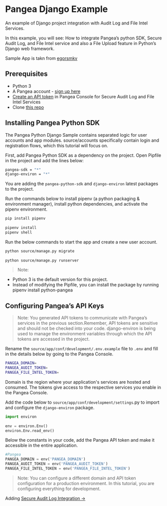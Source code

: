 # Pangea Django Example

An example of Django project integration with Audit Log and File Intel Services.

In this example, you will see: How to integrate Pangea’s python SDK, Secure Audit Log, and File Intel service and also a File Upload feature in Python’s Django web framework.

Sample App is takn from [egorsmkv](https://github.com/egorsmkv/simple-django-login-and-register-dynamic-lang)

## Prerequisites
* Python 3
* A Pangea account - [sign up here](https://console.pangea.cloud/)
* [Create an API token](https://console.pangea.cloud/project/tokens) in Pangea Console for Secure Audit Log and File Intel Services
* Clone [this repo](https://github.com/pangeacyber/pangea-django-example)

## Installing Pangea Python SDK

The Pangea Python Django Sample contains separated logic for user accounts and app  modules. source/accounts specifically contain login and registration flows, which this tutorial will focus on.

First, add Pangea Python SDK as a dependency on the project. Open Pipfile in the project and add the lines below: 

```bash
pangea-sdk = "*"
django-environ = "*"
```

You are adding the `pangea-python-sdk` and `django-environ` latest packages to the project. 

Run the commands below to install pipenv (a python packaging & environment manager), install python dependencies, and activate the pipenv environment.

```bash
pip install pipenv
 
pipenv install
pipenv shell
```

Run the below commands to start the app and create a new user account. 

```bash
python source/manage.py migrate
 
python source/manage.py runserver
```


> Note:

* Python 3 is the default version for this project.
* Instead of modifying the Pipfile, you can install the package by running pipenv install python-pangea

## Configuring Pangea’s API Keys 

> Note: You generated API tokens to communicate with Pangea’s services in the previous section.Remember, API tokens are sensitive and should not be checked into your code. django-environ is being used to manage the environment variables through which the API tokens are accessed in the project. 

Rename the `source/app/conf/development/.env.example` file to `.env` and fill in the details below by going to the Pangea Console.

```bash
PANGEA_DOMAIN=
PANGEA_AUDIT_TOKEN=
PANGEA_FILE_INTEL_TOKEN=
```

Domain is the region where your application's services are hosted and consumed. The tokens give access to the respective services you enable in the Pangea Console. 

Add the code below to `source/app/conf/development/settings`.py to import and configure the `django-environ` package. 

```python
import environ
 
env = environ.Env()
environ.Env.read_env()
```

Below the constants in your code, add the Pangea API token and make it accessible in the entire application.

```python
#Pangea
PANGEA_DOMAIN = env('PANGEA_DOMAIN')
PANGEA_AUDIT_TOKEN = env('PANGEA_AUDIT_TOKEN')
PANGEA_FILE_INTEL_TOKEN = env('PANGEA_FILE_INTEL_TOKEN')
```


> Note: You can configure a different domain and API token configuration for a production environment. In this tutorial, you are configuring everything for development. 

Adding [Secure Audit Log Integration ->](https://github.com/pangeacyber/pangea-django-example/tree/2-secure-audit-log)


